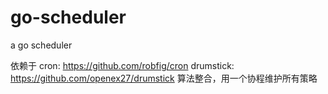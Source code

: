 # go-scheduler
a go scheduler

依赖于 
cron: https://github.com/robfig/cron
drumstick: https://github.com/openex27/drumstick 
算法整合，用一个协程维护所有策略
